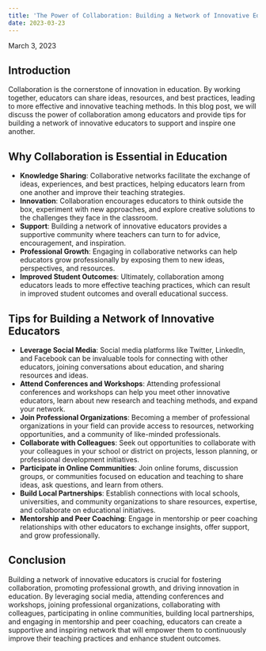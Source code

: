 ```yaml
---
title: 'The Power of Collaboration: Building a Network of Innovative Educators'
date: 2023-03-23
---
```


March 3, 2023

## Introduction

Collaboration is the cornerstone of innovation in education. By working together, educators can share ideas, resources, and best practices, leading to more effective and innovative teaching methods. In this blog post, we will discuss the power of collaboration among educators and provide tips for building a network of innovative educators to support and inspire one another.

## Why Collaboration is Essential in Education

- **Knowledge Sharing**: Collaborative networks facilitate the exchange of ideas, experiences, and best practices, helping educators learn from one another and improve their teaching strategies.
- **Innovation**: Collaboration encourages educators to think outside the box, experiment with new approaches, and explore creative solutions to the challenges they face in the classroom.
- **Support**: Building a network of innovative educators provides a supportive community where teachers can turn to for advice, encouragement, and inspiration.
- **Professional Growth**: Engaging in collaborative networks can help educators grow professionally by exposing them to new ideas, perspectives, and resources.
- **Improved Student Outcomes**: Ultimately, collaboration among educators leads to more effective teaching practices, which can result in improved student outcomes and overall educational success.

## Tips for Building a Network of Innovative Educators

- **Leverage Social Media**: Social media platforms like Twitter, LinkedIn, and Facebook can be invaluable tools for connecting with other educators, joining conversations about education, and sharing resources and ideas.
- **Attend Conferences and Workshops**: Attending professional conferences and workshops can help you meet other innovative educators, learn about new research and teaching methods, and expand your network.
- **Join Professional Organizations**: Becoming a member of professional organizations in your field can provide access to resources, networking opportunities, and a community of like-minded professionals.
- **Collaborate with Colleagues**: Seek out opportunities to collaborate with your colleagues in your school or district on projects, lesson planning, or professional development initiatives.
- **Participate in Online Communities**: Join online forums, discussion groups, or communities focused on education and teaching to share ideas, ask questions, and learn from others.
- **Build Local Partnerships**: Establish connections with local schools, universities, and community organizations to share resources, expertise, and collaborate on educational initiatives.
- **Mentorship and Peer Coaching**: Engage in mentorship or peer coaching relationships with other educators to exchange insights, offer support, and grow professionally.

## Conclusion

Building a network of innovative educators is crucial for fostering collaboration, promoting professional growth, and driving innovation in education. By leveraging social media, attending conferences and workshops, joining professional organizations, collaborating with colleagues, participating in online communities, building local partnerships, and engaging in mentorship and peer coaching, educators can create a supportive and inspiring network that will empower them to continuously improve their teaching practices and enhance student outcomes.

